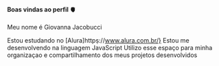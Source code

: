 #### Boas vindas ao perfil 🫀

Meu nome é Giovanna Jacobucci 

Estou estudando no [Alura]httpṣ://www.alura.com.br/}
Estou me desenvolvendo na linguagem JavaScript
Utilizo esse espaço para minha organizaçao e compartilhamento  dos meus projetos desenvolvidos 
